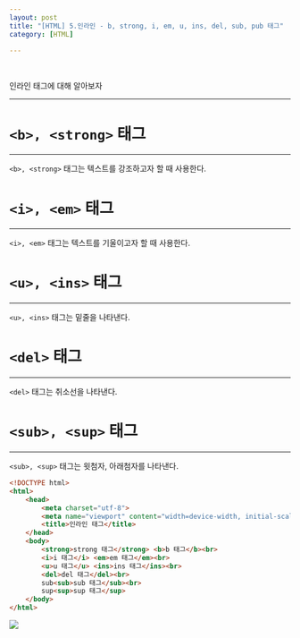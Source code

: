 ```yaml
---
layout: post
title: "[HTML] 5.인라인 - b, strong, i, em, u, ins, del, sub, pub 태그"
category: [HTML]

---
```

<br>

인라인 태그에 대해 알아보자
<!-- more -->
<hr>

    
# `<b>, <strong>` 태그
---
`<b>, <strong>` 태그는 텍스트를 강조하고자 할 때 사용한다.

# `<i>, <em>` 태그
---
`<i>, <em>` 태그는 텍스트를 기울이고자 할 때 사용한다.

# `<u>, <ins>` 태그
---
`<u>, <ins>` 태그는 밑줄을 나타낸다.

# `<del>` 태그
---
`<del>` 태그는 취소선을 나타낸다.

# `<sub>, <sup>` 태그
---
`<sub>, <sup>` 태그는 윗첨자, 아래첨자를 나타낸다.

```html
<!DOCTYPE html>
<html>
    <head>
        <meta charset="utf-8">
        <meta name="viewport" content="width=device-width, initial-scale=1.0">
        <title>인라인 태그</title>
    </head>
    <body>   
        <strong>strong 태그</strong> <b>b 태그</b><br>
        <i>i 태그</i> <em>em 태그</em><br>
        <u>u 태그</u> <ins>ins 태그</ins><br>
        <del>del 태그</del><br>
        sub<sub>sub 태그</sub><br>
        sup<sup>sup 태그</sup>
    </body>
</html>
```
<img src="https://sanggil1107.github.io//public/img/html/텍스트.PNG" >